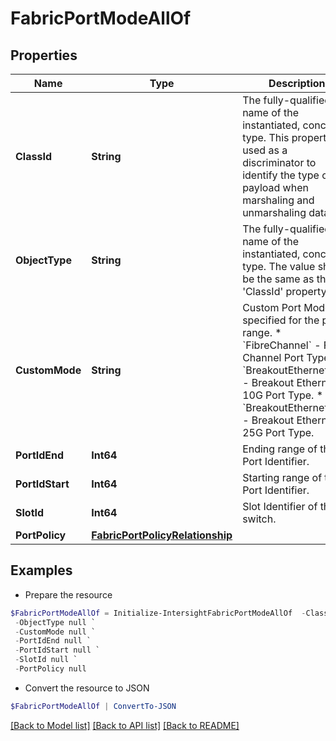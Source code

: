 # FabricPortModeAllOf
## Properties

Name | Type | Description | Notes
------------ | ------------- | ------------- | -------------
**ClassId** | **String** | The fully-qualified name of the instantiated, concrete type. This property is used as a discriminator to identify the type of the payload when marshaling and unmarshaling data. | [default to "fabric.PortMode"]
**ObjectType** | **String** | The fully-qualified name of the instantiated, concrete type. The value should be the same as the &#39;ClassId&#39; property. | [default to "fabric.PortMode"]
**CustomMode** | **String** | Custom Port Mode specified for the port range. * &#x60;FibreChannel&#x60; - Fibre Channel Port Types. * &#x60;BreakoutEthernet10G&#x60; - Breakout Ethernet 10G Port Type. * &#x60;BreakoutEthernet25G&#x60; - Breakout Ethernet 25G Port Type. | [optional] [default to "FibreChannel"]
**PortIdEnd** | **Int64** | Ending range of the Port Identifier. | [optional] 
**PortIdStart** | **Int64** | Starting range of the Port Identifier. | [optional] 
**SlotId** | **Int64** | Slot Identifier of the switch. | [optional] 
**PortPolicy** | [**FabricPortPolicyRelationship**](FabricPortPolicyRelationship.md) |  | [optional] 

## Examples

- Prepare the resource
```powershell
$FabricPortModeAllOf = Initialize-IntersightFabricPortModeAllOf  -ClassId null `
 -ObjectType null `
 -CustomMode null `
 -PortIdEnd null `
 -PortIdStart null `
 -SlotId null `
 -PortPolicy null
```

- Convert the resource to JSON
```powershell
$FabricPortModeAllOf | ConvertTo-JSON
```

[[Back to Model list]](../README.md#documentation-for-models) [[Back to API list]](../README.md#documentation-for-api-endpoints) [[Back to README]](../README.md)

